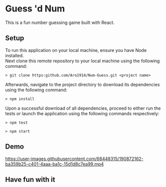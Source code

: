 # Guess 'd Num

This is a fun number guessing game built with React.

## Setup

To run this application on your local machine, ensure you have Node installed.  
Next clone this remote repository to your local machine using the following command:  

```shell
> git clone https:github.com/Aro1914/Num-Guess.git <project name>
```

Afterwards, navigate to the project directory to download its dependencies using the following command:  

```shell
> npm install
```

Upon a successful download of all dependencies, proceed to either run the tests or launch the application using the following commands respectively:  

```shell
> npm test
```

```shell
> npm start
```

## Demo

<https://user-images.githubusercontent.com/68448315/190872162-ba359b25-c401-4aaa-ba1c-15d1d8c7ea99.mp4>

## Have fun with it
